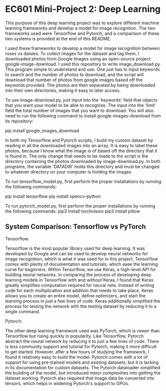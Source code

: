 # EC601 Mini-Project 2: Deep Learning

This purpose of this deep learning project was to explore different machine learning frameworks and develop a model for image recognition. The two frameworks used were Tensorflow and Pytorch, and a comparison of these two systems is provided at the end of this README.

I used these frameworks to develop a model for image recognition between roses vs daisies. To collect images for the dataset and tag them, I downloaded photos from Google Images using an open-source project: google-image-download. I used this repository to write image_download.py. This program simple to understand and use. One just has to input keywords to search and the number of photos to download, and the script will download that number of photos from google images based off the keywords provided. The photos are then separated by being downloaded into their own directories, making it easy to later access.

To use image-download.py, just input into the 'keywords' field that objects that you want your model to be able to recognize. The input into the 'limit' field the total number of images that you want to download. You will also need to run the following command to install google-images-download from its repository:

pip install google_images_download


In both my Tensorflow and Pytorch scripts, I build my custom dataset by reading in all the downloaded images into an array. It is easy to label these photos, because I know what the image is of based off the directory that it is found in. The only change that needs to be made to the script is the directory containing the photos downloaded by image-download.py. In both programs, the variable 'DATADIR' holds this directory and must be changed to whatever directory on your computer is holding the images.

To run tensorflow_model.py, first perform the proper installations by running the following commands:

pip install tensorflow
pip install opencv-python

To run pytorch_model.py, first perform the proper installations by running the following commands:
pip3 install torchvision
pip3 install pillow


## System Comparison: Tensorflow vs PyTorch

Tensorflow:

Tensorflow is the most popular library used for deep learning. It was developed by Google and can be used to develop neural networks for image recognition, which is what it was used for in this project. Tensorflow comes with plenty of documentation and tutorials, which ease the learning curve for beginners. Within Tensorflow, we use Keras, a high-level API for building neural networks. In comparing the process of developing deep learning models in Tensorflow with and without Keras, I found that Keras greatly simplifies computation required for neural nets. Instead of writing code for each multiplication and addition that needs to take place, Keras allows you to create an entire model, define optimizers, and start the learning process in just a few lines of code. Keras additionally simplified the process for testing the network with the testing dataset by reducing it to a single command.

Pytorch:

The other deep learning framework used was PyTorch, which is newer than Tensorflow but rising quickly in popularity. Like Tensorflow, Pytorch abstract the neural network by reducing it to just a few lines of code. There is less community support and tutorial for Pytorch, making it more difficult to get started. However, after a few hours of studying the framework, I found it relatively easy to build the model. Pytorch comes with a lot of support for using pre-trained models and existing datasets, but it is lacking in its documentation for custom datasets. The Pytorch dataloader simplified the building of the model, but introduced minor complexities into getting the dataset working. Pytorch also required that image data be converted into tensors, which helps in widening Pytorch's support to GPUs.
